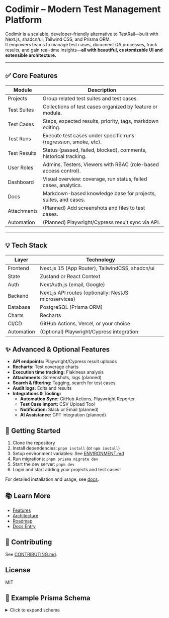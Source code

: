 # Codimir – Modern Test Management Platform

Codimir is a scalable, developer-friendly alternative to TestRail—built with Next.js, shadcn/ui, Tailwind CSS, and Prisma ORM.  
It empowers teams to manage test cases, document QA processes, track results, and gain real-time insights—**all with beautiful, customizable UI and extensible architecture.**

---

## ✅ Core Features

| Module       | Description                                                         |
|--------------|---------------------------------------------------------------------|
| Projects     | Group related test suites and test cases.                           |
| Test Suites  | Collections of test cases organized by feature or module.           |
| Test Cases   | Steps, expected results, priority, tags, markdown editing.          |
| Test Runs    | Execute test cases under specific runs (regression, smoke, etc).    |
| Test Results | Status (passed, failed, blocked), comments, historical tracking.    |
| User Roles   | Admins, Testers, Viewers with RBAC (role-based access control).     |
| Dashboard    | Visual overview: coverage, run status, failed cases, analytics.     |
| Docs         | Markdown-based knowledge base for projects, suites, and cases.      |
| Attachments  | (Planned) Add screenshots and files to test cases.                  |
| Automation   | (Planned) Playwright/Cypress result sync via API.                   |

---

## 💡 Tech Stack

| Layer      | Technology                                                   |
|------------|-------------------------------------------------------------|
| Frontend   | Next.js 15 (App Router), TailwindCSS, shadcn/ui             |
| State      | Zustand or React Context                                    |
| Auth       | NextAuth.js (email, Google)                                 |
| Backend    | Next.js API routes (optionally: NestJS microservices)       |
| Database   | PostgreSQL (Prisma ORM)                                     |
| Charts     | Recharts                                                    |
| CI/CD      | GitHub Actions, Vercel, or your choice                      |
| Automation | (Optional) Playwright/Cypress integration                   |

## ✨ Advanced & Optional Features

- **API endpoints:** Playwright/Cypress result uploads
- **Recharts:** Test coverage charts
- **Execution time tracking:** Flakiness analysis
- **Attachments:** Screenshots, logs (planned)
- **Search & filtering:** Tagging, search for test cases
- **Audit logs:** Edits and results
- **Integrations & Tooling:**
  - **Automation Sync:** GitHub Actions, Playwright Reporter
  - **Test Case Import:** CSV Upload Tool
  - **Notification:** Slack or Email (planned)
  - **AI Assistance:** GPT integration (planned)

## 🏁 Getting Started

1. Clone the repository
2. Install dependencies: `pnpm install` (or `npm install`)
3. Setup environment variables: See [ENVIRONMENT.md](./ENVIRONMENT.md)
4. Run migrations: `pnpm prisma migrate dev`
5. Start the dev server: `pnpm dev`
6. Login and start adding your projects and test cases!

For detailed installation and usage, see [docs](./docs).

## 📚 Learn More

- [Features](./docs/FEATURES.md)
- [Architecture](./docs/ARCHITECTURE.md)
- [Roadmap](./docs/ROADMAP.md)
- [Docs Entry](./docs/WINDDOCS.md)

## 🤝 Contributing

See [CONTRIBUTING.md](./CONTRIBUTING.md).

## License
MIT

## 🧱 Example Prisma Schema

<details>
<summary>Click to expand schema</summary>

```prisma
model Project {
  id          String    @id @default(cuid())
  name        String
  description String?
  testSuites  TestSuite[]
}

model TestSuite {
  id        String     @id @default(cuid())
  title     String
  project   Project    @relation(fields: [projectId], references: [id])
  projectId String
  testCases TestCase[]
}

model TestCase {
  id           String   @id @default(cuid())
  title        String
  description  String?
  steps        String
  expected     String
  priority     String
  suite        TestSuite @relation(fields: [suiteId], references: [id])
  suiteId      String
}

model TestRun {
  id        String     @id @default(cuid())
  suite     TestSuite  @relation(fields: [suiteId], references: [id])
  suiteId   String
  startedAt DateTime   @default(now())
  results   TestResult[]
}

model TestResult {
  id        String   @id @default(cuid())
  testCase  TestCase @relation(fields: [testCaseId], references: [id])
  testCaseId String
  testRun    TestRun  @relation(fields: [testRunId], references: [id])
  testRunId  String
  status     String   // e.g. passed, failed, blocked
  comment    String?
  createdAt  DateTime @default(now())
}
</details>
